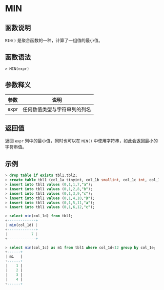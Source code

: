 # **MIN**

## **函数说明**

`MIN()` 是聚合函数的一种，计算了一组值的最小值。

## **函数语法**

```
> MIN(expr)
```

## **参数释义**

|  参数  | 说明 |
|  ----  | ----  |
| expr  | 任何数值类型与字符串列的列名|

## **返回值**

返回 `expr` 列中的最小值，同时也可以在 `MIN()` 中使用字符串，如此会返回最小的字符串值。

## **示例**

```sql
> drop table if exists tbl1,tbl2;
> create table tbl1 (col_1a tinyint, col_1b smallint, col_1c int, col_1d bigint, col_1e char(10) not null);
> insert into tbl1 values (0,1,1,7,"a");
> insert into tbl1 values (0,1,2,8,"b");
> insert into tbl1 values (0,1,3,9,"c");
> insert into tbl1 values (0,1,4,10,"D");
> insert into tbl1 values (0,1,5,11,"a");
> insert into tbl1 values (0,1,6,12,"c");

> select min(col_1d) from tbl1;
+-------------+
| min(col_1d) |
+-------------+
|           7 |
+-------------+

> select min(col_1c) as m1 from tbl1 where col_1d<12 group by col_1e;
+------+
| m1   |
+------+
|    1 |
|    2 |
|    3 |
|    4 |
+------+
```
